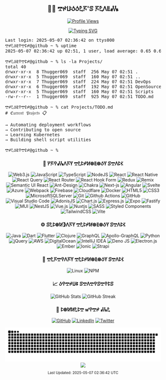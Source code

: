<div align="center">
  <h2>👨‍💻 𖢧ꛅꚶꚽꚽ𖤢𖦪'ꕷ 𖦪𖤢ꛎꚳ𖢑</h2>

  [![Profile Views](https://komarev.com/ghpvc/?username=thugger069&color=blueviolet&style=flat-square&label=Profile%20Views)](https://github.com/thugger069)

  <a href="https://git.io/typing-svg">
    <img src="https://readme-typing-svg.herokuapp.com?font=Ubuntu+Mono&duration=3000&pause=1000&color=00FF9C&center=true&vCenter=true&width=435&lines=ℌ𝔢𝔩𝔩𝔬+𝔗𝔥𝔢𝔯𝔢;ℑ’𝔪+𖢧ꛅ𖤢ꚽꚳꛈ𖢧ꛕꛅ;𝔚𝔢𝔩𝔠𝔬𝔪𝔢+𝔱𝔬+𝔪𝔶+𝔯𝔢𝔞𝔩𝔪;𝔖𝔥𝔢𝔩𝔩+𝔖𝔠𝔯𝔦𝔭𝔱+𝔈𝔫𝔱𝔥𝔲𝔰𝔦𝔞𝔰𝔱;𝔏𝔦𝔫𝔲𝔵+%26+𝔇𝔢𝔳𝔒𝔭𝔰+𝔈𝔵𝔭𝔩𝔬𝔯𝔢𝔯;𝔒𝔭𝔢𝔫+𝔖𝔬𝔲𝔯𝔠𝔢+ℭ𝔬𝔫𝔱𝔯𝔦𝔟𝔲𝔱𝔬𝔯;𝔄𝔩𝔴𝔞𝔶𝔰+𝔏𝔢𝔞𝔯𝔫𝔦𝔫𝔤+%F0%9F%92%A1" alt="Typing SVG" />
  </a>
</div>

<pre class="terminal">
Last login: 2025-05-07 02:36:42 on ttys000
𖢧ꛅ𖤢ꚽꚳꛈ𖢧ꛕꛅ@github ~ % uptime
2025-05-07 02:36:42 up 02:51, 1 user, load average: 0.65 0.64 0.61

𖢧ꛅ𖤢ꚽꚳꛈ𖢧ꛕꛅ@github ~ % ls -la Projects/
total 40
drwxr-xr-x  8 Thugger069  staff  256 May 07 02:51 .
drwxr-xr-x  5 Thugger069  staff  160 May 07 02:51 ..
drwxr-xr-x  7 Thugger069  staff  224 May 07 02:51 DevOps
drwxr-xr-x  6 Thugger069  staff  192 May 07 02:51 OpenSource
drwxr-xr-x  5 Thugger069  staff  160 May 07 02:51 Scripts
-rw-r--r--  1 Thugger069  staff  925 May 07 02:51 TODO.md

𖢧ꛅ𖤢ꚽꚳꛈ𖢧ꛕꛅ@github ~ % cat Projects/TODO.md
# ℭ𝔲𝔯𝔯𝔢𝔫𝔱 𝔓𝔯𝔬𝔧𝔢𝔠𝔱𝔰 📋

→ Automating deployment workflows
→ Contributing to open source
→ Learning Kubernetes
→ Building shell script utilities

𖢧ꛅ𖤢ꚽꚳꛈ𖢧ꛕꛅ@github ~ % 
</pre>

<div align="center">

  <h3>🧰 ꛤ𖦪ꛈ𖢑ꛎ𖦪ꚲ 𖢧𖤢ꛕꛅꛘ𖣠ꚳ𖣠ꚽꚲ ꕷ𖢧ꛎꛕ𖢉</h3>
  
![Web3.js](https://img.shields.io/badge/web3.js-F16822?style=for-the-badge&logo=web3.js&logoColor=white)
![JavaScript](https://img.shields.io/badge/javascript-%23323330.svg?style=for-the-badge&logo=javascript&logoColor=%23F7DF1E)
![TypeScript](https://img.shields.io/badge/-TypeScript-007ACC?style=for-the-badge&logo=typescript&logoColor=white)
![NodeJS](https://img.shields.io/badge/node.js-6DA55F?style=for-the-badge&logo=node.js&logoColor=white)
![React](https://img.shields.io/badge/react-%2320232a.svg?style=for-the-badge&logo=react&logoColor=%2361DAFB)
![React Native](https://img.shields.io/badge/react_native-%2320232a.svg?style=for-the-badge&logo=react&logoColor=%2361DAFB)
![React Query](https://img.shields.io/badge/-React%20Query-FF4154?style=for-the-badge&logo=react%20query&logoColor=white)
![React Router](https://img.shields.io/badge/React_Router-CA4245?style=for-the-badge&logo=react-router&logoColor=white)
![React Hook Form](https://img.shields.io/badge/React%20Hook%20Form-%23EC5990.svg?style=for-the-badge&logo=reacthookform&logoColor=white)
![Redux](https://img.shields.io/badge/redux-%23593d88.svg?style=for-the-badge&logo=redux&logoColor=white)
![Remix](https://img.shields.io/badge/remix-%23000.svg?style=for-the-badge&logo=remix&logoColor=white)
![Semantic UI React](https://img.shields.io/badge/Semantic%20UI%20React-%2335BDB2.svg?style=for-the-badge&logo=SemanticUIReact&logoColor=white)
![Ant-Design](https://img.shields.io/badge/-AntDesign-%230170FE?style=for-the-badge&logo=ant-design&logoColor=white)
![Chakra](https://img.shields.io/badge/chakra-%234ED1C5.svg?style=for-the-badge&logo=chakraui&logoColor=white)
![Next-js](https://img.shields.io/badge/Next-black?style=for-the-badge&logo=next.js&logoColor=white)
![Angular](https://img.shields.io/badge/angular-%23DD0031.svg?style=for-the-badge&logo=angular&logoColor=white)
![Svelte](https://img.shields.io/badge/svelte-%23f1413d.svg?style=for-the-badge&logo=svelte&logoColor=white)
![Azure](https://img.shields.io/badge/azure-%230072C6.svg?style=for-the-badge&logo=azure-devops&logoColor=white)
![Webpack](https://img.shields.io/badge/-Webpack-8DD6F9?style=for-the-badge&logo=webpack&logoColor=white)
![Firebase](https://img.shields.io/badge/firebase-%23039BE5.svg?style=for-the-badge&logo=firebase)
![Cloudflare](https://img.shields.io/badge/Cloudflare-F38020?style=for-the-badge&logo=Cloudflare&logoColor=white)
![Docker](https://img.shields.io/badge/-Docker-46a2f1?style=for-the-badge&logo=docker&logoColor=white)
![HTML5](https://img.shields.io/badge/-HTML5-E34F26?style=for-the-badge&logo=html5&logoColor=white)
![CSS3](https://img.shields.io/badge/css3-%231572B6.svg?style=for-the-badge&logo=css3&logoColor=white)
![MicrosoftSQLServer](https://img.shields.io/badge/Microsoft%20SQL%20Sever-CC2927?style=for-the-badge&logo=microsoft%20sql%20server&logoColor=white)
![Git](https://img.shields.io/badge/-Git-F05032?style=for-the-badge&logo=git&logoColor=white)
![Github Actions](https://img.shields.io/badge/-Github_Actions-2088FF?style=for-the-badge&logo=github-actions&logoColor=white)
![GitHub](https://img.shields.io/badge/github-%23121011.svg?style=for-the-badge&logo=github&logoColor=white)
![Visual Studio Code](https://img.shields.io/badge/Visual%20Studio%20Code-0078d7.svg?style=for-the-badge&logo=visual-studio-code&logoColor=white)
![AdonisJS](https://img.shields.io/badge/adonisjs-%23220052.svg?style=for-the-badge&logo=adonisjs&logoColor=white)
![Chart.js](https://img.shields.io/badge/chart.js-F5788D.svg?style=for-the-badge&logo=chart.js&logoColor=white)
![Express.js](https://img.shields.io/badge/express.js-%23404d59.svg?style=for-the-badge&logo=express&logoColor=%2361DAFB)
![Expo](https://img.shields.io/badge/expo-1C1E24?style=for-the-badge&logo=expo&logoColor=#D04A37)
![Fastify](https://img.shields.io/badge/fastify-%23000000.svg?style=for-the-badge&logo=fastify&logoColor=white)
![MUI](https://img.shields.io/badge/MUI-%230081CB.svg?style=for-the-badge&logo=mui&logoColor=white)
![NestJS](https://img.shields.io/badge/nestjs-%23E0234E.svg?style=for-the-badge&logo=nestjs&logoColor=white)
![Vue.js](https://img.shields.io/badge/vuejs-%2335495e.svg?style=for-the-badge&logo=vuedotjs&logoColor=%234FC08D)
![Nuxtjs](https://img.shields.io/badge/Nuxt-002E3B?style=for-the-badge&logo=nuxtdotjs&logoColor=#00DC82)
![SASS](https://img.shields.io/badge/SASS-hotpink.svg?style=for-the-badge&logo=SASS&logoColor=white)
![Styled Components](https://img.shields.io/badge/styled--components-DB7093?style=for-the-badge&logo=styled-components&logoColor=white)
![TailwindCSS](https://img.shields.io/badge/tailwindcss-%2338B2AC.svg?style=for-the-badge&logo=tailwind-css&logoColor=white)
![Vite](https://img.shields.io/badge/vite-%23646CFF.svg?style=for-the-badge&logo=vite&logoColor=white)

<h3>⚙️ ꕷ𖤢ꛕ𖣠ꛘ𖤀ꛎ𖦪ꚲ 𖢧𖤢ꛕꛅꛘ𖣠ꚳ𖣠ꚽꚲ ꕷ𖢧ꛎꛕ𖢉</h3>

![Java](https://img.shields.io/badge/java-%23ED8B00.svg?style=for-the-badge&logo=java&logoColor=white)
![Dart](https://img.shields.io/badge/dart-%230175C2.svg?style=for-the-badge&logo=dart&logoColor=white)
![Flutter](https://img.shields.io/badge/Flutter-%2302569B.svg?style=for-the-badge&logo=Flutter&logoColor=white)
![Clojure](https://img.shields.io/badge/Clojure-%23Clojure.svg?style=for-the-badge&logo=Clojure&logoColor=Clojure)
![GraphQL](https://img.shields.io/badge/-GraphQL-E10098?style=for-the-badge&logo=graphql&logoColor=white)
![Apollo-GraphQL](https://img.shields.io/badge/-ApolloGraphQL-311C87?style=for-the-badge&logo=apollo-graphql)
![Python](https://img.shields.io/badge/python-3670A0?style=for-the-badge&logo=python&logoColor=ffdd54)
![jQuery](https://img.shields.io/badge/jquery-%230769AD.svg?style=for-the-badge&logo=jquery&logoColor=white)
![AWS](https://img.shields.io/badge/AWS-%23FF9900.svg?style=for-the-badge&logo=amazon-aws&logoColor=white)
![DigitalOcean](https://img.shields.io/badge/DigitalOcean-%230167ff.svg?style=for-the-badge&logo=digitalOcean&logoColor=white)
![IntelliJ IDEA](https://img.shields.io/badge/IntelliJIDEA-000000.svg?style=for-the-badge&logo=intellij-idea&logoColor=white)
![Deno JS](https://img.shields.io/badge/deno%20js-000000?style=for-the-badge&logo=deno&logoColor=white)
![Electron.js](https://img.shields.io/badge/Electron-191970?style=for-the-badge&logo=Electron&logoColor=white)
![Ember](https://img.shields.io/badge/ember-1C1E24?style=for-the-badge&logo=ember.js&logoColor=#D04A37)
![Ionic](https://img.shields.io/badge/Ionic-%233880FF.svg?style=for-the-badge&logo=Ionic&logoColor=white)
![Strapi](https://img.shields.io/badge/strapi-%232E7EEA.svg?style=for-the-badge&logo=strapi&logoColor=white)

<h3>🔬 𖢧𖤢𖦪𖢧ꛈꛎ𖦪ꚲ 𖢧𖤢ꛕꛅꛘ𖣠ꚳ𖣠ꚽꚲ ꕷ𖢧ꛎꛕ𖢉</h3>

![Linux](https://img.shields.io/badge/Linux-FCC624?style=for-the-badge&logo=linux&logoColor=black)
![NPM](https://img.shields.io/badge/NPM-%23CB3837.svg?style=for-the-badge&logo=npm&logoColor=white)




  <h3>📈 ꚽꛈ𖢧ꛅꚶꔪ ꕷ𖢧ꛎ𖢧ꛈꕷ𖢧ꛈꛕꕷ</h3>
  
 <img src="https://github-readme-stats.vercel.app/api?username=thugger069&show_icons=true&theme=radical&cache_seconds=86400" alt="GitHub Stats" height="170"/>
 <img src="https://github-readme-streak-stats.herokuapp.com/?user=thugger069&theme=radical&cache_seconds=86400" alt="GitHub Streak" height="170"/>

  <h3>🤝 ꛕ𖣠ꛘꛘ𖤢ꛕ𖢧 ꛃꛈ𖢧ꛅ 𖢑𖤢</h3>
  
  [![GitHub](https://img.shields.io/badge/github-%23121011.svg?style=for-the-badge&logo=github&logoColor=white)](https://github.com/thugger069)
  [![LinkedIn](https://img.shields.io/badge/linkedin-%230077B5.svg?style=for-the-badge&logo=linkedin&logoColor=white)](https://linkedin.com/in/thugger069)
  [![Twitter](https://img.shields.io/badge/X-%23000000.svg?style=for-the-badge&logo=X&logoColor=white)](https://twitter.com/chuksgincaro)
</div>

<!-- START SNAKE -->
<picture>
  <source media="(prefers-color-scheme: dark)" srcset="dist/github-snake-dark.svg?ts=2025-05-07 02%3A36%3A42" />
  <source media="(prefers-color-scheme: light)" srcset="dist/github-snake.svg?ts=2025-05-07 02%3A36%3A42" />
  <img alt="Github Contribution Snake Animation" src="dist/github-snake.svg?ts=2025-05-07 02%3A36%3A42" />
</picture>
<!-- END SNAKE -->

<div align="center">
  <img src="https://capsule-render.vercel.app/api?type=waving&color=gradient&height=100&section=footer"/>
</div>

<div align="center">
  <sub>Last Updated: 2025-05-07 02:36:42 UTC</sub>
</div>
